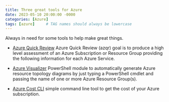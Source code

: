 ```yaml
---
title: Three great tools for Azure
date: 2023-05-10 20:00:00 -0000
categories: [Azure]
tags: [azure]     # TAG names should always be lowercase
---
```


Always in need for some tools to help make great things. 


* [Azure Quick Review](https://github.com/Azure/azqr)
  Azure Quick Review (azqr) goal is to produce a high level assessment of an Azure Subscription or Resource Group providing the following information for each Azure Service.
  
* [Azure Visualizer](https://github.com/PrateekKumarSingh/AzViz)
  PowerShell module to automatically generate Azure resource topology diagrams by just typing a PowerShell cmdlet and passing the name of one or more Azure Resource Group(s).
  
* [Azure Cost CLI](https://github.com/mivano/azure-cost-cli)
  simple command line tool to get the cost of your Azure subscription.